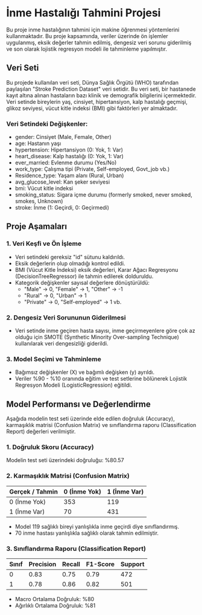 # İnme Hastalığı Tahmini Projesi

Bu proje inme hastalığının tahmini için makine öğrenmesi yöntemlerini kullanmaktadır. Bu proje kapsamında, veriler üzerinde ön işlemler uygulanmış, eksik değerler tahmin edilmiş, dengesiz veri sorunu giderilmiş ve son olarak lojistik regresyon modeli ile tahminleme yapılmıştır.



## Veri Seti

Bu projede kullanılan veri seti, Dünya Sağlık Örgütü (WHO) tarafından paylaşılan "Stroke Prediction Dataset" veri setidir. Bu veri seti, bir hastanede kayıt altına alınan hastaların bazı klinik ve demografik bilgilerini içermektedir.  Veri setinde bireylerin yaş, cinsiyet, hipertansiyon, kalp hastalığı geçmişi, glikoz seviyesi, vücut kitle indeksi (BMI) gibi faktörleri yer almaktadır.

### Veri Setindeki Değişkenler:
- gender: Cinsiyet (Male, Female, Other)
- age: Hastanın yaşı
- hypertension: Hipertansiyon (0: Yok, 1: Var)
- heart_disease: Kalp hastalığı (0: Yok, 1: Var)
- ever_married: Evlenme durumu (Yes/No)
- work_type: Çalışma tipi (Private, Self-employed, Govt_job vb.)
- Residence_type: Yaşam alanı (Rural, Urban)
- avg_glucose_level: Kan şeker seviyesi
- bmi: Vücut kitle indeksi
- smoking_status: Sigara içme durumu (formerly smoked, never smoked, smokes, Unknown)
- stroke: İnme (1: Geçirdi, 0: Geçirmedi)



## Proje Aşamaları

### 1. Veri Keşfi ve Ön İşleme
- Veri setindeki gereksiz "id" sütunu kaldırıldı.
- Eksik değerlerin olup olmadığı kontrol edildi.
- BMI (Vücut Kitle İndeksi) eksik değerleri, Karar Ağacı Regresyonu (DecisionTreeRegressor) ile tahmin edilerek dolduruldu.
- Kategorik değişkenler sayısal değerlere dönüştürüldü:
  - "Male" → 0, "Female" → 1, "Other" → -1
  - "Rural" → 0, "Urban" → 1
  - "Private" → 0, "Self-employed" → 1 vb.

### 2. Dengesiz Veri Sorununun Giderilmesi
- Veri setinde inme geçiren hasta sayısı, inme geçirmeyenlere göre çok az olduğu için SMOTE (Synthetic Minority Over-sampling Technique) kullanılarak veri dengesizliği giderildi.

### 3. Model Seçimi ve Tahminleme
- Bağımsız değişkenler (X) ve bağımlı değişken (y) ayrıldı.
- Veriler %90 - %10 oranında eğitim ve test setlerine bölünerek Lojistik Regresyon Modeli (LogisticRegression) eğitildi.



## Model Performansı ve Değerlendirme
Aşağıda modelin test seti üzerinde elde edilen doğruluk (Accuracy), karmaşıklık matrisi (Confusion Matrix) ve sınıflandırma raporu (Classification Report) değerleri verilmiştir.

### 1. Doğruluk Skoru (Accuracy)
Modelin test seti üzerindeki doğruluğu: %80.57

### 2. Karmaşıklık Matrisi (Confusion Matrix)
| Gerçek / Tahmin | 0 (İnme Yok) | 1 (İnme Var) |
|------------------|------------|------------|
| 0 (İnme Yok) | 353        | 119        |
| 1 (İnme Var) | 70         | 431        |

- Model 119 sağlıklı bireyi yanlışlıkla inme geçirdi diye sınıflandırmış.
- 70 inme hastası yanlışlıkla sağlıklı olarak tahmin edilmiştir.

### 3. Sınıflandırma Raporu (Classification Report)
| Sınıf | Precision | Recall | F1-Score | Support |
|--------|-----------|--------|---------|----------------|
| 0  | 0.83      | 0.75   | 0.79    | 472            |
| 1  | 0.78      | 0.86   | 0.82    | 501            |

- Macro Ortalama Doğruluk: %80
- Ağırlıklı Ortalama Doğruluk: %81

